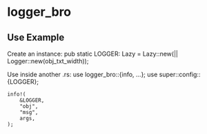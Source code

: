 # logger_bro

## Use Example
Create an instance:
    pub static LOGGER: Lazy<Logger> = Lazy::new(|| Logger::new(obj_txt_width));

Use inside another .rs:
    use logger_bro::{info, ...};
    use super::config::{LOGGER};
    
    info!(
        &LOGGER,
        "obj",
        "msg",
        args,
    );
